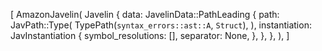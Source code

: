 [
    AmazonJavelin(
        Javelin {
            data: JavelinData::PathLeading {
                path: JavPath::Type(
                    TypePath(`syntax_errors::ast::A`, `Struct`),
                ),
                instantiation: JavInstantiation {
                    symbol_resolutions: [],
                    separator: None,
                },
            },
        },
    ),
]